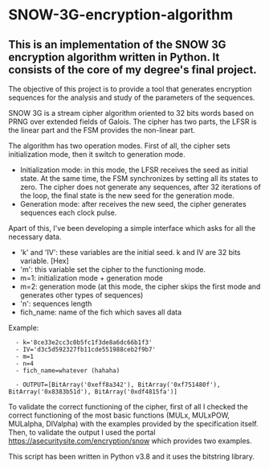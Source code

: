 # SNOW-3G-encryption-algorithm

## This is an implementation of the SNOW 3G encryption algorithm written in Python. It consists of the core of my degree's final project.

The objective of this project is to provide a tool that generates encryption sequences for the analysis and study of the parameters of the sequences.

SNOW 3G is a stream cipher algorithm oriented to 32 bits words based on PRNG over extended fields of Galois. The cipher has two parts, the LFSR is the linear part and the FSM provides the non-linear part.

The algorithm has two operation modes. First of all, the cipher sets initialization mode, then it switch to generation mode.
  - Initialization mode: in this mode, the LFSR receives the seed as initial state. At the same time, the FSM synchronizes by setting all its states to zero. The cipher does not generate any sequences, after 32 iterations of the loop, the final state is the new seed for the generation mode.
  - Generation mode: after receives the new seed, the cipher generates sequences each clock pulse.

Apart of this, I've been developing a simple interface which asks for all the necessary data.
 - 'k' and 'IV': these variables are the initial seed. k and IV are 32 bits variable. [Hex]
 - 'm': this variable set the cipher to the functioning mode.
  - m=1: initialization mode + generation mode
  - m=2: generation mode (at this mode, the cipher skips the first mode and generates other types of sequences)
 - 'n': sequences length
 - fich_name: name of the fich which saves all data
 
Example:
```
  - k='8ce33e2cc3c0b5fc1f3de8a6dc66b1f3'
  - IV='d3c5d592327fb11cde551988ceb2f9b7'
  - m=1
  - n=4
  - fich_name=whatever (hahaha)
  
  - OUTPUT=[BitArray('0xeff8a342'), BitArray('0xf751480f'), BitArray('0x8383b51d'), BitArray('0xdf4815fa')]
```

To validate the correct functioning of the cipher, first of all I checked the correct functioning of the most basic functions (MULx, MULxPOW, MULalpha, DIValpha) with the examples provided by the specification itself. Then, to validate the output I used the portal https://asecuritysite.com/encryption/snow which provides two examples.

This script has been written in Python v3.8 and it uses the bitstring library.
